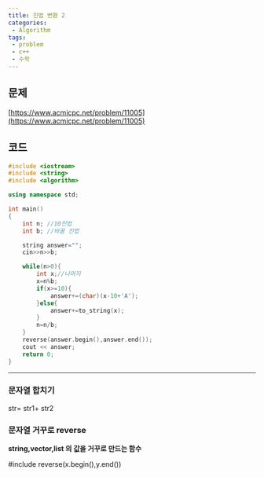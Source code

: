 ```yaml
---
title: 진법 변환 2
categories:
 - Algorithm
tags:
 - problem
 - c++
 - 수학
---
```



## 문제

[https://www.acmicpc.net/problem/11005](https://www.acmicpc.net/problem/11005)

## 코드

```c++
#include <iostream>
#include <string>
#include <algorithm>

using namespace std;

int main()
{
    int n; //10진법
    int b; //바꿀 진법

    string answer="";
    cin>>n>>b;

    while(n>0){
        int x;//나머지
        x=n%b;
        if(x>=10){
            answer+=(char)(x-10+'A');
        }else{
            answer+=to_string(x);
        }
        n=n/b;
    }
    reverse(answer.begin(),answer.end());
    cout << answer;
    return 0;
}

```

_ _ _

### 문자열 합치기

str= str1+ str2

### 문자열 거꾸로 reverse

**string,vector,list 의 값을 거꾸로 만드는 함수**

#include <algorithm>
reverse(x.begin(),y.end())
